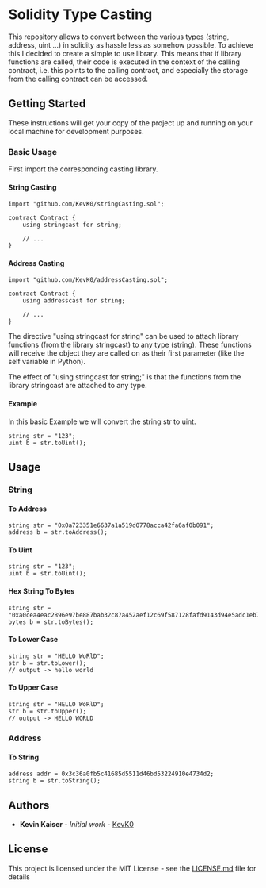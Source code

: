 # Solidity Type Casting
This repository allows to convert between the various types (string, address, uint ...) in solidity as hassle less as somehow possible. To achieve this I decided to create a simple to use library. This means that if library functions are called, their code is executed in the context of the calling contract, i.e. this points to the calling contract, and especially the storage from the calling contract can be accessed.

## Getting Started

These instructions will get your copy of the project up and running on your local machine for development purposes.

### Basic Usage

First import the corresponding casting library.

#### String Casting

```
import "github.com/KevK0/stringCasting.sol";

contract Contract {
    using stringcast for string;

    // ...
}
```

#### Address Casting

```
import "github.com/KevK0/addressCasting.sol";

contract Contract {
    using addresscast for string;

    // ...
}
```

The directive "using stringcast for string" can be used to attach library functions (from the library stringcast) to any type (string). These functions will receive the object they are called on as their first parameter (like the self variable in Python).

The effect of "using stringcast for string;" is that the functions from the library stringcast are attached to any type.

#### Example

In this basic Example we will convert the string str to uint.

```
string str = "123";
uint b = str.toUint();
```

## Usage

### String

#### To Address

```
string str = "0x0a723351e6637a1a519d0778acca42fa6af0b091";
address b = str.toAddress();
```

#### To Uint

```
string str = "123";
uint b = str.toUint();
```

#### Hex String To Bytes

```
string str = "0xa0cea4eac2896e97be887bab32c87a452aef12c69f587128fafd9143d94e5adc1eb7a2d48fc85f3ed8796599f73db394e2709ebfada127715b0bf21f00082e151c";
bytes b = str.toBytes();
```

#### To Lower Case

```
string str = "HELLO WoRlD";
str b = str.toLower();
// output -> hello world
```

#### To Upper Case

```
string str = "HELLO WoRlD";
str b = str.toUpper();
// output -> HELLO WORLD
```

### Address

#### To String

```
address addr = 0x3c36a0fb5c41685d5511d46bd53224910e4734d2;
string b = str.toString();
```

## Authors

* **Kevin Kaiser** - *Initial work* - [KevK0](https://github.com/KevK0)

## License

This project is licensed under the MIT License - see the [LICENSE.md](LICENSE.md) file for details
